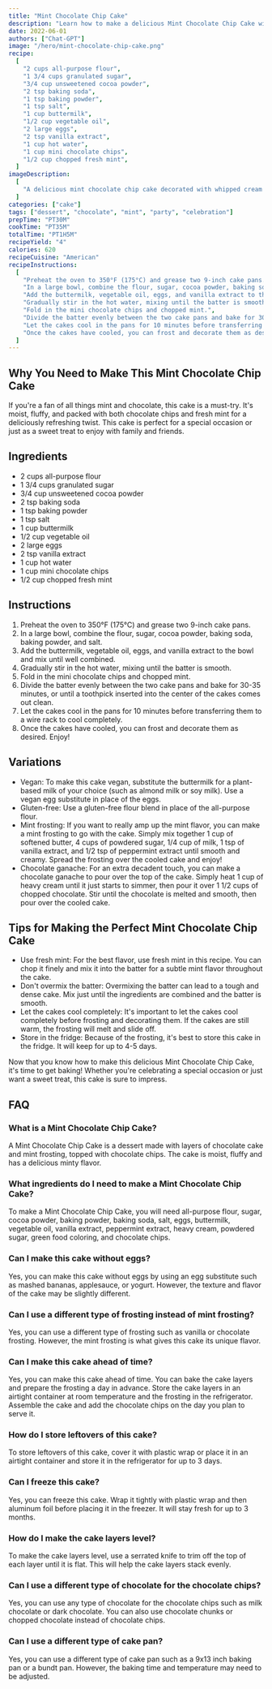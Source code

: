 ```yaml
---
title: "Mint Chocolate Chip Cake"
description: "Learn how to make a delicious Mint Chocolate Chip Cake with this easy-to-follow recipe. Perfect for a celebration or just a sweet treat!"
date: 2022-06-01
authors: ["Chat-GPT"]
image: "/hero/mint-chocolate-chip-cake.png"
recipe:
  [
    "2 cups all-purpose flour",
    "1 3/4 cups granulated sugar",
    "3/4 cup unsweetened cocoa powder",
    "2 tsp baking soda",
    "1 tsp baking powder",
    "1 tsp salt",
    "1 cup buttermilk",
    "1/2 cup vegetable oil",
    "2 large eggs",
    "2 tsp vanilla extract",
    "1 cup hot water",
    "1 cup mini chocolate chips",
    "1/2 cup chopped fresh mint",
  ]
imageDescription:
  [
    "A delicious mint chocolate chip cake decorated with whipped cream and chocolate chips",
  ]
categories: ["cake"]
tags: ["dessert", "chocolate", "mint", "party", "celebration"]
prepTime: "PT30M"
cookTime: "PT35M"
totalTime: "PT1H5M"
recipeYield: "4"
calories: 620
recipeCuisine: "American"
recipeInstructions:
  [
    "Preheat the oven to 350°F (175°C) and grease two 9-inch cake pans.",
    "In a large bowl, combine the flour, sugar, cocoa powder, baking soda, baking powder, and salt.",
    "Add the buttermilk, vegetable oil, eggs, and vanilla extract to the bowl and mix until well combined.",
    "Gradually stir in the hot water, mixing until the batter is smooth.",
    "Fold in the mini chocolate chips and chopped mint.",
    "Divide the batter evenly between the two cake pans and bake for 30-35 minutes, or until a toothpick inserted into the center of the cakes comes out clean.",
    "Let the cakes cool in the pans for 10 minutes before transferring them to a wire rack to cool completely.",
    "Once the cakes have cooled, you can frost and decorate them as desired. Enjoy!",
  ]
---
```


## Why You Need to Make This Mint Chocolate Chip Cake

If you're a fan of all things mint and chocolate, this cake is a must-try. It's moist, fluffy, and packed with both chocolate chips and fresh mint for a deliciously refreshing twist. This cake is perfect for a special occasion or just as a sweet treat to enjoy with family and friends.

## Ingredients

- 2 cups all-purpose flour
- 1 3/4 cups granulated sugar
- 3/4 cup unsweetened cocoa powder
- 2 tsp baking soda
- 1 tsp baking powder
- 1 tsp salt
- 1 cup buttermilk
- 1/2 cup vegetable oil
- 2 large eggs
- 2 tsp vanilla extract
- 1 cup hot water
- 1 cup mini chocolate chips
- 1/2 cup chopped fresh mint

## Instructions

1. Preheat the oven to 350°F (175°C) and grease two 9-inch cake pans.
2. In a large bowl, combine the flour, sugar, cocoa powder, baking soda, baking powder, and salt.
3. Add the buttermilk, vegetable oil, eggs, and vanilla extract to the bowl and mix until well combined.
4. Gradually stir in the hot water, mixing until the batter is smooth.
5. Fold in the mini chocolate chips and chopped mint.
6. Divide the batter evenly between the two cake pans and bake for 30-35 minutes, or until a toothpick inserted into the center of the cakes comes out clean.
7. Let the cakes cool in the pans for 10 minutes before transferring them to a wire rack to cool completely.
8. Once the cakes have cooled, you can frost and decorate them as desired. Enjoy!

## Variations

- Vegan: To make this cake vegan, substitute the buttermilk for a plant-based milk of your choice (such as almond milk or soy milk). Use a vegan egg substitute in place of the eggs.
- Gluten-free: Use a gluten-free flour blend in place of the all-purpose flour.
- Mint frosting: If you want to really amp up the mint flavor, you can make a mint frosting to go with the cake. Simply mix together 1 cup of softened butter, 4 cups of powdered sugar, 1/4 cup of milk, 1 tsp of vanilla extract, and 1/2 tsp of peppermint extract until smooth and creamy. Spread the frosting over the cooled cake and enjoy!
- Chocolate ganache: For an extra decadent touch, you can make a chocolate ganache to pour over the top of the cake. Simply heat 1 cup of heavy cream until it just starts to simmer, then pour it over 1 1/2 cups of chopped chocolate. Stir until the chocolate is melted and smooth, then pour over the cooled cake.

## Tips for Making the Perfect Mint Chocolate Chip Cake

- Use fresh mint: For the best flavor, use fresh mint in this recipe. You can chop it finely and mix it into the batter for a subtle mint flavor throughout the cake.
- Don't overmix the batter: Overmixing the batter can lead to a tough and dense cake. Mix just until the ingredients are combined and the batter is smooth.
- Let the cakes cool completely: It's important to let the cakes cool completely before frosting and decorating them. If the cakes are still warm, the frosting will melt and slide off.
- Store in the fridge: Because of the frosting, it's best to store this cake in the fridge. It will keep for up to 4-5 days.

Now that you know how to make this delicious Mint Chocolate Chip Cake, it's time to get baking! Whether you're celebrating a special occasion or just want a sweet treat, this cake is sure to impress.

## FAQ

### What is a Mint Chocolate Chip Cake?

A Mint Chocolate Chip Cake is a dessert made with layers of chocolate cake and mint frosting, topped with chocolate chips. The cake is moist, fluffy and has a delicious minty flavor.

### What ingredients do I need to make a Mint Chocolate Chip Cake?

To make a Mint Chocolate Chip Cake, you will need all-purpose flour, sugar, cocoa powder, baking powder, baking soda, salt, eggs, buttermilk, vegetable oil, vanilla extract, peppermint extract, heavy cream, powdered sugar, green food coloring, and chocolate chips.

### Can I make this cake without eggs?

Yes, you can make this cake without eggs by using an egg substitute such as mashed bananas, applesauce, or yogurt. However, the texture and flavor of the cake may be slightly different.

### Can I use a different type of frosting instead of mint frosting?

Yes, you can use a different type of frosting such as vanilla or chocolate frosting. However, the mint frosting is what gives this cake its unique flavor.

### Can I make this cake ahead of time?

Yes, you can make this cake ahead of time. You can bake the cake layers and prepare the frosting a day in advance. Store the cake layers in an airtight container at room temperature and the frosting in the refrigerator. Assemble the cake and add the chocolate chips on the day you plan to serve it.

### How do I store leftovers of this cake?

To store leftovers of this cake, cover it with plastic wrap or place it in an airtight container and store it in the refrigerator for up to 3 days.

### Can I freeze this cake?

Yes, you can freeze this cake. Wrap it tightly with plastic wrap and then aluminum foil before placing it in the freezer. It will stay fresh for up to 3 months.

### How do I make the cake layers level?

To make the cake layers level, use a serrated knife to trim off the top of each layer until it is flat. This will help the cake layers stack evenly.

### Can I use a different type of chocolate for the chocolate chips?

Yes, you can use any type of chocolate for the chocolate chips such as milk chocolate or dark chocolate. You can also use chocolate chunks or chopped chocolate instead of chocolate chips.

### Can I use a different type of cake pan?

Yes, you can use a different type of cake pan such as a 9x13 inch baking pan or a bundt pan. However, the baking time and temperature may need to be adjusted.
